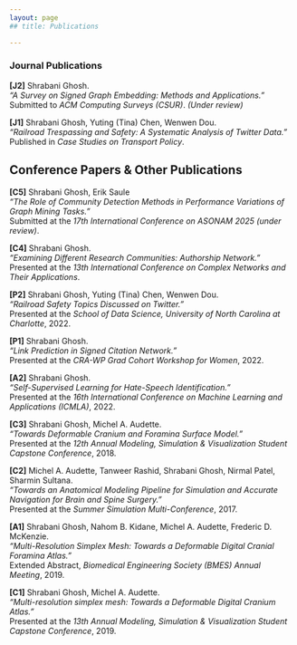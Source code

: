```yaml
---
layout: page
## title: Publications

---
```


### Journal Publications

**[J2]** Shrabani Ghosh.  
*“A Survey on Signed Graph Embedding: Methods and Applications.”*  
Submitted to *ACM Computing Surveys (CSUR)*. *(Under review)*

**[J1]** Shrabani Ghosh, Yuting (Tina) Chen, Wenwen Dou.  
*“Railroad Trespassing and Safety: A Systematic Analysis of Twitter Data.”*  
Published in *Case Studies on Transport Policy*.

## Conference Papers & Other Publications

**[C5]** Shrabani Ghosh, Erik Saule  
*“The Role of Community Detection Methods in Performance Variations of Graph Mining Tasks.”*  
Submitted at the *17th International Conference on ASONAM 2025 (under review)*.

**[C4]** Shrabani Ghosh.  
*“Examining Different Research Communities: Authorship Network.”*  
Presented at the *13th International Conference on Complex Networks and Their Applications*.

**[P2]** Shrabani Ghosh, Yuting (Tina) Chen, Wenwen Dou.  
*“Railroad Safety Topics Discussed on Twitter.”*  
Presented at the *School of Data Science, University of North Carolina at Charlotte*, 2022.

**[P1]** Shrabani Ghosh.  
*“Link Prediction in Signed Citation Network.”*  
Presented at the *CRA-WP Grad Cohort Workshop for Women*, 2022.

**[A2]** Shrabani Ghosh.  
*“Self-Supervised Learning for Hate-Speech Identification.”*  
Presented at the *16th International Conference on Machine Learning and Applications (ICMLA)*, 2022.

**[C3]** Shrabani Ghosh, Michel A. Audette.  
*“Towards Deformable Cranium and Foramina Surface Model.”*  
Presented at the *12th Annual Modeling, Simulation & Visualization Student Capstone Conference*, 2018.

**[C2]** Michel A. Audette, Tanweer Rashid, Shrabani Ghosh, Nirmal Patel, Sharmin Sultana.  
*“Towards an Anatomical Modeling Pipeline for Simulation and Accurate Navigation for Brain and Spine Surgery.”*  
Presented at the *Summer Simulation Multi-Conference*, 2017.

**[A1]** Shrabani Ghosh, Nahom B. Kidane, Michel A. Audette, Frederic D. McKenzie.  
*“Multi-Resolution Simplex Mesh: Towards a Deformable Digital Cranial Foramina Atlas.”*  
Extended Abstract, *Biomedical Engineering Society (BMES) Annual Meeting*, 2019.

**[C1]** Shrabani Ghosh, Michel A. Audette.  
*“Multi-resolution simplex mesh: Towards a Deformable Digital Cranium Atlas.”*  
Presented at the *13th Annual Modeling, Simulation & Visualization Student Capstone Conference*, 2019.

